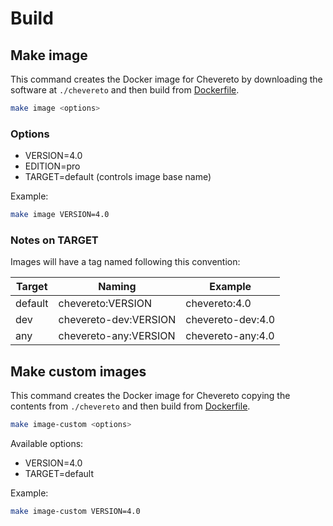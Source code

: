 # Build

## Make image

This command creates the Docker image for Chevereto by downloading the software at `./chevereto` and then build from [Dockerfile](../Dockerfile).

```sh
make image <options>
```

### Options

* VERSION=4.0
* EDITION=pro
* TARGET=default (controls image base name)

Example:

```sh
make image VERSION=4.0
```

### Notes on TARGET

Images will have a tag named following this convention:

| Target  | Naming                | Example           |
| ------- | --------------------- | ----------------- |
| default | chevereto:VERSION     | chevereto:4.0     |
| dev     | chevereto-dev:VERSION | chevereto-dev:4.0 |
| any     | chevereto-any:VERSION | chevereto-any:4.0 |

## Make custom images

This command creates the Docker image for Chevereto copying the contents from `./chevereto` and then build from [Dockerfile](../Dockerfile).

```sh
make image-custom <options>
```

Available options:

* VERSION=4.0
* TARGET=default

Example:

```sh
make image-custom VERSION=4.0
```
